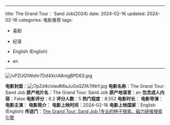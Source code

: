 
---
title: The Grand Tour︰ Sand Job(2024)
date: 2024-02-16
updated: 2024-02-16
categories: 电影推荐
tags:

- 喜剧
- 纪录

- English (English)
- en
---

<img src="https://image.tmdb.org/t/p/original/vPZUQ1Wohr7Dd4XcIA8ntgBPD63.jpg" alt="/vPZUQ1Wohr7Dd4XcIA8ntgBPD63.jpg" title="/vPZUQ1Wohr7Dd4XcIA8ntgBPD63.jpg">

**电影封面**：<img src="https://image.tmdb.org/t/p/w200/7pZd4clxIedMlaJuGsQZfA7tNrf.jpg" alt="/7pZd4clxIedMlaJuGsQZfA7tNrf.jpg" title="/7pZd4clxIedMlaJuGsQZfA7tNrf.jpg">
**电影名称**：The Grand Tour: Sand Job
**原产地片名**：The Grand Tour: Sand Job
**原产地语言**：en
**包含成人内容**：False
**电影评分**：6.2
**评分人数**：5
**热门程度**：8.552
**电影时长**：
**电影导演**：
**电影主演**：
**电影简介**：
**电影上映时间**：2024-02-16
**电影上映国家**：English (English)
**传送门**：[The Grand Tour: Sand Job |专业的种子搜索、磁力链接搜索引擎](https://movie.amd794.com:2083/?search=The%20Grand%20Tour%3A%20Sand%20Job&ordering=&mode=match_phrase&page_size=10&page=1)

